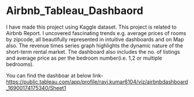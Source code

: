 # Airbnb_Tableau_Dashbaord

I have made this project using Kaggle dataset. This project is related to Airbnb Report. 
I uncovered fascinating trends e.g. average prices of rooms by zipcode, all beautifully represented in intuitive dashboards and on Map also. The revenue times series graph highlights the dynamic nature of the short-term rental market.
The dashboard also includes the no. of listings and average price as per the bedroom number(i.e. 1,2 or multiple bedrooms).

You can find the dashboar at below link-
https://public.tableau.com/app/profile/ravi.kumar6104/viz/airbnbdashboard_16900174175340/Sheet1
